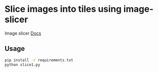 # Slice images into tiles using image-slicer

Image slicer [Docs](https://image-slicer.readthedocs.io/en/latest/index.html.)

## Usage


```bash
pip install -r requirements.txt
python slice1.py
```
